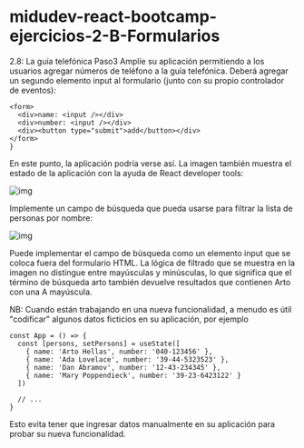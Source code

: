 # midudev-react-bootcamp-ejercicios-2-B-Formularios

2.8: La guía telefónica Paso3
Amplíe su aplicación permitiendo a los usuarios agregar números de teléfono a la guía telefónica. Deberá agregar un segundo elemento input al formulario (junto con su propio controlador de eventos):

```
<form>
  <div>name: <input /></div>
  <div>number: <input /></div>
  <div><button type="submit">add</button></div>
</form>
}
```
En este punto, la aplicación podría verse así. La imagen también muestra el estado de la aplicación con la ayuda de React developer tools:

![img](https://fullstackopen.com/static/3068a34af61692773a06d60ee93638a9/5a190/12e.png)

Implemente un campo de búsqueda que pueda usarse para filtrar la lista de personas por nombre:

![img](https://fullstackopen.com/static/4b5897029d4c9e2eb61631ca4c1a4f24/5a190/13e.png)


Puede implementar el campo de búsqueda como un elemento input que se coloca fuera del formulario HTML. La lógica de filtrado que se muestra en la imagen no distingue entre mayúsculas y minúsculas, lo que significa que el término de búsqueda arto también devuelve resultados que contienen Arto con una A mayúscula.

NB: Cuando están trabajando en una nueva funcionalidad, a menudo es útil "codificar" algunos datos ficticios en su aplicación, por ejemplo

```
const App = () => {
  const [persons, setPersons] = useState([
    { name: 'Arto Hellas', number: '040-123456' },
    { name: 'Ada Lovelace', number: '39-44-5323523' },
    { name: 'Dan Abramov', number: '12-43-234345' },
    { name: 'Mary Poppendieck', number: '39-23-6423122' }
  ])

  // ...
}
```

Esto evita tener que ingresar datos manualmente en su aplicación para probar su nueva funcionalidad.
